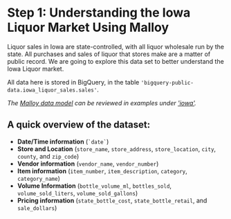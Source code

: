 # Step 1: Understanding the Iowa Liquor Market Using Malloy
Liquor sales in Iowa are state-controlled, with all liquor wholesale run by the state. All purchases and sales of liquor that stores make are a matter of public record. We are going to explore this data set to better understand the Iowa Liquor market.

All data here is stored in BigQuery, in the table `'bigquery-public-data.iowa_liquor_sales.sales'`.

_The [Malloy data model](source.md) can be reviewed in examples under ['iowa'](https://github.com/malloydata/malloy/blob/main/samples/bigquery/iowa/iowa.malloy)._

## A quick overview of the dataset:

* **Date/Time information** (`` `date` ``)
* **Store and Location** (`store_name`, `store_address`, `store_location`, `city`, `county`, and `zip_code`)
* **Vendor information** (`vendor_name`, `vendor_number`)
* **Item information** (`item_number`, `item_description`, `category`, `category_name`)
* **Volume Information** (`bottle_volume_ml`, `bottles_sold`, `volume_sold_liters`, `volume_sold_gallons`)
* **Pricing information** (`state_bottle_cost`, `state_bottle_retail`, and `sale_dollars`)
